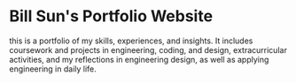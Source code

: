 # Bill Sun's Portfolio Website

this is a portfolio of my skills, experiences, and insights. It includes coursework and projects in engineering, coding, and design, extracurricular activities, and my reflections in engineering design, as well as applying engineering in daily life.
